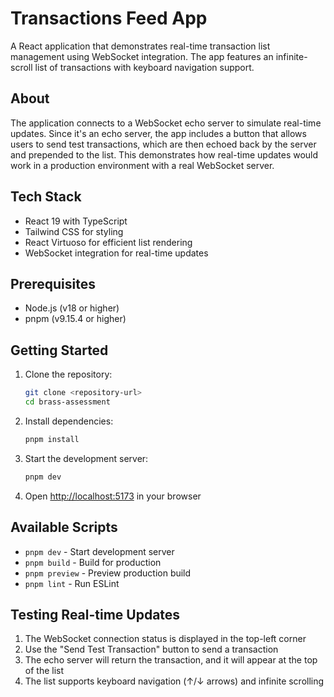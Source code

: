 # Transactions Feed App

A React application that demonstrates real-time transaction list management using WebSocket integration. The app features an infinite-scroll list of transactions with keyboard navigation support.

## About

The application connects to a WebSocket echo server to simulate real-time updates. Since it's an echo server, the app includes a button that allows users to send test transactions, which are then echoed back by the server and prepended to the list. This demonstrates how real-time updates would work in a production environment with a real WebSocket server.

## Tech Stack

- React 19 with TypeScript
- Tailwind CSS for styling
- React Virtuoso for efficient list rendering
- WebSocket integration for real-time updates

## Prerequisites

- Node.js (v18 or higher)
- pnpm (v9.15.4 or higher)

## Getting Started

1. Clone the repository:

   ```bash
   git clone <repository-url>
   cd brass-assessment
   ```

2. Install dependencies:

   ```bash
   pnpm install
   ```

3. Start the development server:

   ```bash
   pnpm dev
   ```

4. Open [http://localhost:5173](http://localhost:5173) in your browser

## Available Scripts

- `pnpm dev` - Start development server
- `pnpm build` - Build for production
- `pnpm preview` - Preview production build
- `pnpm lint` - Run ESLint

## Testing Real-time Updates

1. The WebSocket connection status is displayed in the top-left corner
2. Use the "Send Test Transaction" button to send a transaction
3. The echo server will return the transaction, and it will appear at the top of the list
4. The list supports keyboard navigation (↑/↓ arrows) and infinite scrolling

